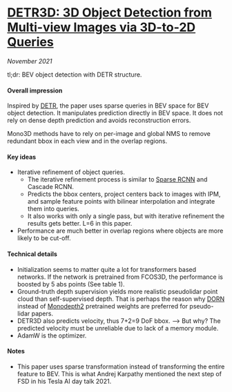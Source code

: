 # [DETR3D: 3D Object Detection from Multi-view Images via 3D-to-2D Queries](https://arxiv.org/abs/2110.06922)

_November 2021_

tl;dr: BEV object detection with DETR structure. 

#### Overall impression
Inspired by [DETR](detr.md), the paper uses sparse queries in BEV space for BEV object detection. It manipulates prediction directly in BEV space. It does not rely on dense depth prediction and avoids reconstruction errors.

Mono3D methods have to rely on per-image and global NMS to remove redundant bbox in each view and in the overlap regions.

#### Key ideas
- Iterative refinement of object queries.
	- The iterative refinement process is similar to [Sparse RCNN](sparse_rcnn.md) and Cascade RCNN. 
	- Predicts the bbox centers, project centers back to images with IPM, and sample feature points with bilinear interpolation and integrate them into queries.
	- It also works with only a single pass, but with iterative refinement the results gets better. L=6 in this paper. 
- Performance are much better in overlap regions where objects are more likely to be cut-off.

#### Technical details
- Initialization seems to matter quite a lot for transformers based networks. If the network is pretrained from FCOS3D, the performance is boosted by 5 abs points (See table 1).
- Ground-truth depth supervision yields more realistic pseudolidar point cloud than self-supervised depth. That is perhaps the reason why [DORN](dorn.md) instead of [Monodepth2](monodepth2.md) pretrained weights are preferred for pseudo-lidar papers. 
- DETR3D also predicts velocity, thus 7+2=9 DoF bbox. --> But why? The predicted velocity must be unreliable due to lack of a memory module. 
- AdamW is the optimizer. 

#### Notes
- This paper uses sparse transformation instead of transforming the entire feature to BEV. This is what Andrej Karpathy mentioned the next step of FSD in his Tesla AI day talk 2021. 

